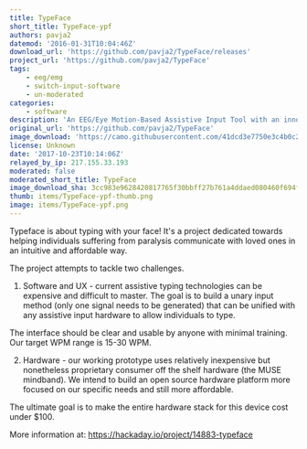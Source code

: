 ```yaml
---
title: TypeFace
short_title: TypeFace-ypf
authors: pavja2
datemod: '2016-01-31T10:04:46Z'
download_url: 'https://github.com/pavja2/TypeFace/releases'
project_url: 'https://github.com/pavja2/TypeFace'
tags:
    - eeg/emg
    - switch-input-software
    - un-moderated
categories:
    - software
description: 'An EEG/Eye Motion-Based Assistive Input Tool with an innovative UI for switch scanning the alphabet'
original_url: 'https://github.com/pavja2/TypeFace'
image_download: 'https://camo.githubusercontent.com/41dcd3e7750e3c4b0c2e45334be7c5ca090cbe4c/68747470733a2f2f322e67726176617461722e636f6d2f6176617461722f65313162666362633531626532636566646332373733316531353137653766393f643d68747470732533412532462532466173736574732d63646e2e6769746875622e636f6d253246696d6167657325324667726176617461727325324667726176617461722d757365722d3432302e706e6726723d7826733d3430'
license: Unknown
date: '2017-10-23T10:14:06Z'
relayed_by_ip: 217.155.33.193
moderated: false
moderated_short_title: TypeFace
image_download_sha: 3cc983e9628420817765f30bbff27b761a4ddaed080460f694f7a598ea6f0d87
thumb: items/TypeFace-ypf-thumb.png
image: items/TypeFace-ypf.png
---
```

Typeface is about typing with your face! It's a project dedicated towards helping individuals suffering from paralysis communicate with loved ones in an intuitive and affordable way. 

The project attempts to tackle two challenges. 

1) Software and UX - current assistive typing technologies can be expensive and difficult to master. The goal is to build a unary input method (only one signal needs to be generated) that can be unified with any assistive input hardware to allow individuals to type. 

The interface should be clear and usable by anyone with minimal training. Our target WPM range is 15-30 WPM. 

2) Hardware - our working prototype uses relatively inexpensive but nonetheless proprietary consumer off the shelf hardware (the MUSE mindband). We intend to build an open source hardware platform more focused on our specific needs and still more affordable. 

The ultimate goal is to make the entire hardware stack for this device cost under $100. 

More information at: https://hackaday.io/project/14883-typeface